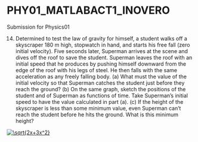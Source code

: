 # PHY01_MATLABACT1_INOVERO

Submission for Physics01

14.	Determined to test the law of gravity for himself, a student walks off a skyscraper 180 m high, stopwatch in hand, and starts his free fall (zero initial velocity). Five seconds later, Superman arrives at the scene and dives off the roof to save the student. Superman leaves the roof with an initial speed that he produces by pushing himself downward from the edge of the roof with his legs of steel. He then falls with the same acceleration as any freely falling body. (a) What must the value of the initial velocity so that Superman catches the student just before they reach the ground? (b) On the same graph, sketch the positions of the student and of Superman as functions of time. Take Superman’s initial speed to have the value calculated in part (a). (c) If the height of the skyscraper is less than some minimum value, even Superman can’t reach the student before he hits the ground. What is this minimum height?

<a href="https://www.codecogs.com/eqnedit.php?latex=\sqrt{2x&plus;3x^2}" target="_blank"><img src="https://latex.codecogs.com/gif.latex?\sqrt{2x&plus;3x^2}" title="\sqrt{2x+3x^2}" /></a>
